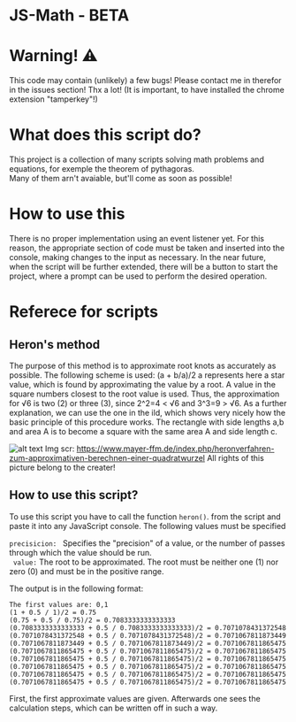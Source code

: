 # JS-Math - BETA

# Warning! ⚠️
This code may contain (unlikely) a few bugs! Please contact me in therefor in the issues section! Thx a lot!
(It is important, to have installed the chrome extension "tamperkey"!)

# What does this script do? 
This project is a collection of many scripts solving math problems and equations, for exemple the theorem of pythagoras. <br>
Many of them arn't avaiable, but'll come as soon as possible!

# How to use this 
There is no proper implementation using an event listener yet. For this reason, the appropriate section of code must be taken and inserted into the console, making changes to the input as necessary. In the near future, when the script will be further extended, there will be a button to start the project, where a prompt can be used  to perform the desired operation.

# Referece for scripts

## Heron's method
The purpose of this method is to approximate root knots as accurately as possible. The following scheme is used: 
(a + b/a)/2
a represents here a star value, which is found by approximating the value by a root. A value in the square numbers closest to the root value is used. Thus, the approximation for √6 is two (2) or three (3), since 2^2=4 < √6 and 3^3=9 > √6. As a further explanation, we can use the one in the ild, which shows very nicely how the basic principle of this procedure works. The rectangle with side lengths a,b and area A is to become a square with the same area A and side length c. 

![alt text](https://github.com/Coolie09/JS-Math/blob/main/Heron.png?raw=true)
Img scr: https://www.mayer-ffm.de/index.php/heronverfahren-zum-approximativen-berechnen-einer-quadratwurzel
All rights of this picture belong to the creater!

## How to use this script?

To use this script you have to call the function ``` heron() ```.
from the script and paste it into any JavaScript console. The following values must be specified

```precisicion: ``` Specifies the "precision" of a value, or the number of passes through which the value should be run. <br>
``` value:``` The root to be approximated. The root must be neither one (1) nor zero (0) and must be in the positive range.

The output is in the following format: 
```
The first values are: 0,1
(1 + 0.5 / 1)/2 = 0.75
(0.75 + 0.5 / 0.75)/2 = 0.7083333333333333
(0.7083333333333333 + 0.5 / 0.7083333333333333)/2 = 0.7071078431372548
(0.7071078431372548 + 0.5 / 0.7071078431372548)/2 = 0.7071067811873449
(0.7071067811873449 + 0.5 / 0.7071067811873449)/2 = 0.7071067811865475
(0.7071067811865475 + 0.5 / 0.7071067811865475)/2 = 0.7071067811865475
(0.7071067811865475 + 0.5 / 0.7071067811865475)/2 = 0.7071067811865475
(0.7071067811865475 + 0.5 / 0.7071067811865475)/2 = 0.7071067811865475
(0.7071067811865475 + 0.5 / 0.7071067811865475)/2 = 0.7071067811865475
(0.7071067811865475 + 0.5 / 0.7071067811865475)/2 = 0.7071067811865475
```
First, the first approximate values are given. Afterwards one sees the calculation steps, which can be written off in such a way.
